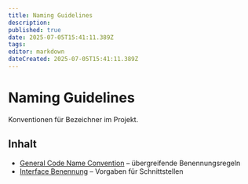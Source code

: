 ```yaml
---
title: Naming Guidelines
description:
published: true
date: 2025-07-05T15:41:11.389Z
tags:
editor: markdown
dateCreated: 2025-07-05T15:41:11.389Z
---
```


# Naming Guidelines

Konventionen für Bezeichner im Projekt.

## Inhalt
- [General Code Name Convention](GeneralCodeNameConvention.md) – übergreifende Benennungsregeln
- [Interface Benennung](Interface.md) – Vorgaben für Schnittstellen
